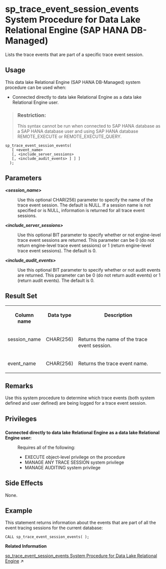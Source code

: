 <!-- loiof906a7948fa14abcadfd72ef71b410f7 -->

# sp\_trace\_event\_session\_events System Procedure for Data Lake Relational Engine \(SAP HANA DB-Managed\)

Lists the trace events that are part of a specific trace event session.



<a name="loiof906a7948fa14abcadfd72ef71b410f7__section_tv3_scb_1yb"/>

## Usage

This data lake Relational Engine \(SAP HANA DB-Managed\) system procedure can be used when:

-   Connected directly to data lake Relational Engine as a data lake Relational Engine user.

> ### Restriction:  
> This syntax cannot be run when connected to SAP HANA database as a SAP HANA database user and using SAP HANA database REMOTE\_EXECUTE or REMOTE\_EXECUTE\_QUERY.



```
sp_trace_event_session_events(
   [ <event_name> 
   [, <include_server_sessions>
   [, <include_audit_events> ] ] ]
  );
```



<a name="loiof906a7948fa14abcadfd72ef71b410f7__section_jjr_jn2_srb"/>

## Parameters


<dl>
<dt><b>

*<session\_name\>* 

</b></dt>
<dd>

Use this optional CHAR\(256\) parameter to specify the name of the trace event session. The default is NULL. If a session name is not specified or is NULL, information is returned for all trace event sessions.



</dd><dt><b>

*<include\_server\_sessions\>* 

</b></dt>
<dd>

Use this optional BIT parameter to specify whether or not engine-level trace event sessions are returned. This parameter can be 0 \(do not return engine-level trace event sessions\) or 1 \(return engine-level trace event sessions\). The default is 0.



</dd><dt><b>

*<include\_audit\_events\>* 

</b></dt>
<dd>

Use this optional BIT parameter to specify whether or not audit events are returned. This parameter can be 0 \(do not return audit events\) or 1 \(return audit events\). The default is 0.



</dd>
</dl>



<a name="loiof906a7948fa14abcadfd72ef71b410f7__section_kkh_kn2_srb"/>

## Result Set


<table>
<tr>
<th valign="top">

Column name

</th>
<th valign="top">

Data type

</th>
<th valign="top">

Description

</th>
</tr>
<tr>
<td valign="top">

session\_name

</td>
<td valign="top">

CHAR\(256\)

</td>
<td valign="top">

Returns the name of the trace event session.

</td>
</tr>
<tr>
<td valign="top">

event\_name

</td>
<td valign="top">

CHAR\(256\)

</td>
<td valign="top">

Returns the trace event name.

</td>
</tr>
</table>



<a name="loiof906a7948fa14abcadfd72ef71b410f7__section_p3v_kn2_srb"/>

## Remarks

Use this system procedure to determine which trace events \(both system defined and user defined\) are being logged for a trace event session.



<a name="loiof906a7948fa14abcadfd72ef71b410f7__section_frd_xcb_1yb"/>

## Privileges



### 


<dl>
<dt><b>

Connected directly to data lake Relational Engine as a data lake Relational Engine user:

</b></dt>
<dd>

Requires all of the following:

-   EXECUTE object-level privilege on the procedure
-   MANAGE ANY TRACE SESSION system privilege
-   MANAGE AUDITING system privilege



</dd>
</dl>



<a name="loiof906a7948fa14abcadfd72ef71b410f7__section_hwm_ln2_srb"/>

## Side Effects

None.



## Example

This statement returns information about the events that are part of all the event tracing sessions for the current database:

```
CALL sp_trace_event_session_events( );
```

**Related Information**  


[sp_trace_event_session_events System Procedure for Data Lake Relational Engine](https://help.sap.com/viewer/19b3964099384f178ad08f2d348232a9/2023_4_QRC/en-US/8179ac5d6ce210149cfcd3fb6d77cbca.html "Lists the trace events that are part of a specific trace event session.") :arrow_upper_right:

